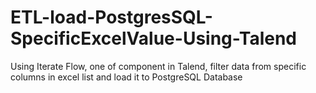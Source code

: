 # ETL-load-PostgresSQL-SpecificExcelValue-Using-Talend
Using Iterate Flow, one of component in Talend, filter data from specific columns in excel list and load it to PostgreSQL Database
